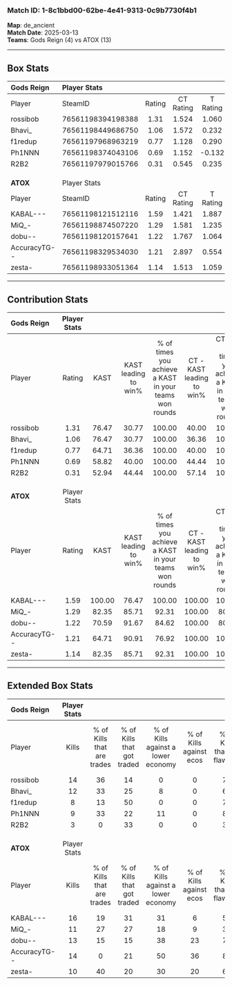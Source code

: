 ### Match ID: 1-8c1bbd00-62be-4e41-9313-0c9b7730f4b1  
**Map**: de_ancient  
**Match Date**: 2025-03-13  
**Teams**: Gods Reign (4) vs ATOX (13)  

---  

## Box Stats  

| **Gods Reign** | Player Stats      |        |           |          |        |      |       |         |        |      |     |
| :- | :- | :-: | :-: | :-: | :-: | :-: | :-: | :-: | :-: | :-: | :-: |
| Player         | SteamID           | Rating | CT Rating | T Rating |  KAST  | ADR  | Kills | Assists | Deaths | K/D  | HS% |
| rossibob       | 76561198394198388 |  1.31  |   1.524   |  1.060   | 76.47  | 90.5 |  14   |    5    |   11   | 1.27 | 57  |
| Bhavi_         | 76561198449686750 |  1.06  |   1.572   |  0.232   | 76.47  | 71.4 |  12   |    2    |   13   | 0.92 | 66  |
| f1redup        | 76561197968963219 |  0.77  |   1.128   |  0.290   | 64.71  | 60.9 |   8   |    1    |   12   | 0.67 | 37  |
| Ph1NNN         | 76561198374043106 |  0.69  |   1.152   |  -0.132  | 58.82  | 45.7 |   9   |    1    |   13   | 0.69 | 77  |
| R2B2           | 76561197979015766 |  0.31  |   0.545   |  0.235   | 52.94  | 45.0 |   3   |    6    |   15   | 0.20 | 33  |
|                |                   |        |           |          |        |      |       |         |        |      |     |
|                |                   |        |           |          |        |      |       |         |        |      |     |
|                |                   |        |           |          |        |      |       |         |        |      |     |
| **ATOX**       | Player Stats      |        |           |          |        |      |       |         |        |      |     |
| Player         | SteamID           | Rating | CT Rating | T Rating |  KAST  | ADR  | Kills | Assists | Deaths | K/D  | HS% |
| KABAL---       | 76561198121512116 |  1.59  |   1.421   |  1.887   | 100.00 | 99.2 |  16   |    8    |   12   | 1.33 | 62  |
| MiQ_-          | 76561198874507220 |  1.29  |   1.581   |  1.235   | 82.35  | 77.9 |  11   |    6    |   7    | 1.57 | 63  |
| dobu--         | 76561198120157641 |  1.22  |   1.767   |  1.064   | 70.59  | 78.2 |  13   |    2    |   9    | 1.44 | 84  |
| AccuracyTG--   | 76561198329534030 |  1.21  |   2.897   |  0.554   | 64.71  | 76.4 |  14   |    6    |   10   | 1.40 | 42  |
| zesta-         | 76561198933051364 |  1.14  |   1.513   |  1.059   | 82.35  | 65.7 |  10   |    2    |   8    | 1.25 | 70  |
---  

## Contribution Stats  

| **Gods Reign** | Player Stats |        |                      |                                                        |                           |                                                             |                          |                                                            |
| :- | :-: | :-: | :-: | :-: | :-: | :-: | :-: | :-: |
| Player         |    Rating    |  KAST  | KAST leading to win% | % of times you achieve a KAST in your teams won rounds | CT - KAST leading to win% | CT - % of times you achieve a KAST in your teams won rounds | T - KAST leading to win% | T - % of times you achieve a KAST in your teams won rounds |
| rossibob       |     1.31     | 76.47  |        30.77         |                         100.00                         |           40.00           |                           100.00                            |           0.00           |                            0.00                            |
| Bhavi_         |     1.06     | 76.47  |        30.77         |                         100.00                         |           36.36           |                           100.00                            |           0.00           |                            0.00                            |
| f1redup        |     0.77     | 64.71  |        36.36         |                         100.00                         |           40.00           |                           100.00                            |           0.00           |                            0.00                            |
| Ph1NNN         |     0.69     | 58.82  |        40.00         |                         100.00                         |           44.44           |                           100.00                            |           0.00           |                            0.00                            |
| R2B2           |     0.31     | 52.94  |        44.44         |                         100.00                         |           57.14           |                           100.00                            |           0.00           |                            0.00                            |
|                |              |        |                      |                                                        |                           |                                                             |                          |                                                            |
|                |              |        |                      |                                                        |                           |                                                             |                          |                                                            |
|                |              |        |                      |                                                        |                           |                                                             |                          |                                                            |
| **ATOX**       | Player Stats |        |                      |                                                        |                           |                                                             |                          |                                                            |
| Player         |    Rating    |  KAST  | KAST leading to win% | % of times you achieve a KAST in your teams won rounds | CT - KAST leading to win% | CT - % of times you achieve a KAST in your teams won rounds | T - KAST leading to win% | T - % of times you achieve a KAST in your teams won rounds |
| KABAL---       |     1.59     | 100.00 |        76.47         |                         100.00                         |          100.00           |                           100.00                            |          66.67           |                           100.00                           |
| MiQ_-          |     1.29     | 82.35  |        85.71         |                         92.31                          |          100.00           |                            80.00                            |          80.00           |                           100.00                           |
| dobu--         |     1.22     | 70.59  |        91.67         |                         84.62                          |          100.00           |                            80.00                            |          87.50           |                           87.50                            |
| AccuracyTG--   |     1.21     | 64.71  |        90.91         |                         76.92                          |          100.00           |                           100.00                            |          83.33           |                           62.50                            |
| zesta-         |     1.14     | 82.35  |        85.71         |                         92.31                          |          100.00           |                           100.00                            |          77.78           |                           87.50                            |
---  

## Extended Box Stats  

| **Gods Reign** | Player Stats |                            |                            |                                    |                         |                              |                                 |        |                             |                                     |                          |                               |                            |
| :- | :-: | :-: | :-: | :-: | :-: | :-: | :-: | :-: | :-: | :-: | :-: | :-: | :-: |
| Player         |    Kills     | % of Kills that are trades | % of Kills that got traded | % of Kills against a lower economy | % of Kills against ecos | % of Kills that are flawless | % of Kills that are close duels | Deaths | % of Deaths that get traded | % of Deaths against a lower economy | % of Deaths against ecos | % of Deaths that are flawless | % of Deaths that are close |
| rossibob       |      14      |             36             |             14             |                 0                  |            0            |              71              |               14                |   11   |             27              |                  9                  |            0             |              73               |             9              |
| Bhavi_         |      12      |             33             |             25             |                 8                  |            0            |              67              |                0                |   13   |             23              |                  8                  |            0             |              69               |             0              |
| f1redup        |      8       |             13             |             50             |                 0                  |            0            |              75              |               13                |   12   |             25              |                  0                  |            0             |              50               |             8              |
| Ph1NNN         |      9       |             33             |             22             |                 11                 |            0            |              89              |                0                |   13   |             15              |                  8                  |            0             |              85               |             0              |
| R2B2           |      3       |             0              |             33             |                 0                  |            0            |              33              |                0                |   15   |             27              |                  7                  |            0             |              53               |             13             |
|                |              |                            |                            |                                    |                         |                              |                                 |        |                             |                                     |                          |                               |                            |
|                |              |                            |                            |                                    |                         |                              |                                 |        |                             |                                     |                          |                               |                            |
|                |              |                            |                            |                                    |                         |                              |                                 |        |                             |                                     |                          |                               |                            |
| **ATOX**       | Player Stats |                            |                            |                                    |                         |                              |                                 |        |                             |                                     |                          |                               |                            |
| Player         |    Kills     | % of Kills that are trades | % of Kills that got traded | % of Kills against a lower economy | % of Kills against ecos | % of Kills that are flawless | % of Kills that are close duels | Deaths | % of Deaths that get traded | % of Deaths against a lower economy | % of Deaths against ecos | % of Deaths that are flawless | % of Deaths that are close |
| KABAL---       |      16      |             19             |             31             |                 31                 |            6            |              56              |               13                |   12   |             42              |                 25                  |            17            |              75               |             8              |
| MiQ_-          |      11      |             27             |             27             |                 18                 |            9            |              36              |                9                |   7    |             29              |                 14                  |            0             |              100              |             0              |
| dobu--         |      13      |             15             |             15             |                 38                 |           23            |              77              |                0                |   9    |             22              |                 33                  |            11            |              78               |             11             |
| AccuracyTG--   |      14      |             0              |             21             |                 50                 |           36            |              86              |                0                |   10   |             10              |                 30                  |            10            |              70               |             0              |
| zesta-         |      10      |             40             |             20             |                 30                 |           20            |              60              |               10                |   8    |             25              |                 25                  |            0             |              75               |             13             |
